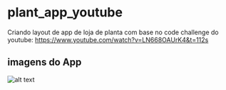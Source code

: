 # plant_app_youtube

Criando layout de app de loja de planta com base no code challenge do youtube: https://www.youtube.com/watch?v=LN668OAUrK4&t=112s

## imagens do App

![alt text](https://github.com/leowevertonsantos/youtube-flutter-plant-app/tree/main/assets/images/img.png)

